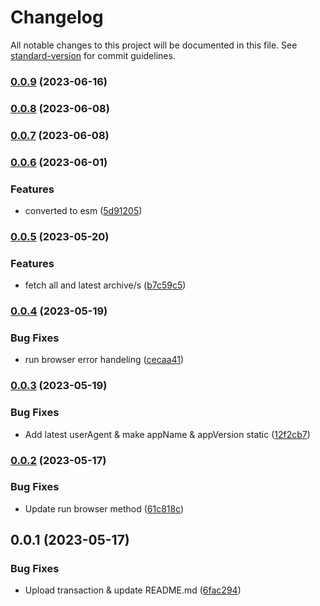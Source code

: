 # Changelog

All notable changes to this project will be documented in this file. See [standard-version](https://github.com/conventional-changelog/standard-version) for commit guidelines.

### [0.0.9](https://github.com/pawanpaudel93/arweave-archive/compare/v0.0.8...v0.0.9) (2023-06-16)

### [0.0.8](https://github.com/pawanpaudel93/arweave-archive/compare/v0.0.7...v0.0.8) (2023-06-08)

### [0.0.7](https://github.com/pawanpaudel93/arweave-archive/compare/v0.0.6...v0.0.7) (2023-06-08)

### [0.0.6](https://github.com/pawanpaudel93/arweave-archive/compare/v0.0.5...v0.0.6) (2023-06-01)


### Features

* converted to esm ([5d91205](https://github.com/pawanpaudel93/arweave-archive/commit/5d91205c3614900b4ad8a67be79067f379b3ec0e))

### [0.0.5](https://github.com/pawanpaudel93/arweave-archive/compare/v0.0.4...v0.0.5) (2023-05-20)


### Features

* fetch all and latest archive/s ([b7c59c5](https://github.com/pawanpaudel93/arweave-archive/commit/b7c59c5182902b5ecf230bf8806f8a731dd60e1d))

### [0.0.4](https://github.com/pawanpaudel93/arweave-archive/compare/v0.0.3...v0.0.4) (2023-05-19)


### Bug Fixes

* run browser error handeling ([cecaa41](https://github.com/pawanpaudel93/arweave-archive/commit/cecaa410cb775435f003764f15bae2615e97dafe))

### [0.0.3](https://github.com/pawanpaudel93/arweave-archive/compare/v0.0.2...v0.0.3) (2023-05-19)


### Bug Fixes

* Add latest userAgent & make appName & appVersion static ([12f2cb7](https://github.com/pawanpaudel93/arweave-archive/commit/12f2cb7f09c930e7eaad9f5d7082bf9b965492e6))

### [0.0.2](https://github.com/pawanpaudel93/arweave-archive/compare/v0.0.1...v0.0.2) (2023-05-17)


### Bug Fixes

* Update run browser method ([61c818c](https://github.com/pawanpaudel93/arweave-archive/commit/61c818c6330d4c740d62a0c52d119d9868fb77ac))

## 0.0.1 (2023-05-17)


### Bug Fixes

* Upload transaction & update README.md ([6fac294](https://github.com/pawanpaudel93/arweave-archive/commit/6fac2949d927b91f438b694289952e9e05397242))
